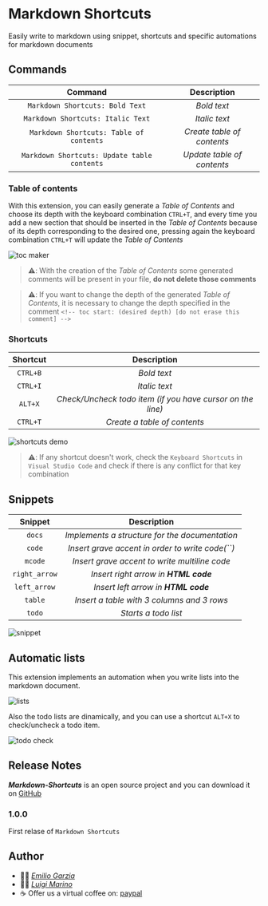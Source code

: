 # Markdown Shortcuts

Easily write to markdown using snippet, shortcuts and specific automations for markdown documents

## Commands

| Command | Description |
|:-:|:-:|
| `Markdown Shortcuts: Bold Text` | *Bold text* |
| `Markdown Shortcuts: Italic Text` | *Italic text* |
| `Markdown Shortcuts: Table of contents` | *Create table of contents* |
| `Markdown Shortcuts: Update table contents` | *Update table of contents* |

### Table of contents

With this extension, you can easily generate a *Table of Contents* and choose its depth with the keyboard combination `CTRL+T`, and every time you add a new section that should be inserted in the *Table of Contents* because of its depth corresponding to the desired one, pressing again the keyboard combination `CTRL+T` will update the *Table of Contents*

![toc maker](https://github.com/EmilioGarzia/Markdown-Shortcuts/blob/master/images/toc_maker.gif?raw=true)

> ⚠️: With the creation of the *Table of Contents* some generated comments will be present in your file, **do not delete those comments**

> ⚠️: If you want to change the depth of the generated *Table of Contents*, it is necessary to change the depth specified in the comment `<!-- toc start: (desired depth) [do not erase this comment] -->`

### Shortcuts 

| Shortcut | Description |
|:-:|:-:|
| `CTRL+B` | *Bold text* |
| `CTRL+I` | *Italic text* |
| `ALT+X` | *Check/Uncheck todo item (if you have cursor on the line)* |
| `CTRL+T` | *Create a table of contents* |

![shortcuts demo](https://github.com/EmilioGarzia/Markdown-Shortcuts/blob/master/images/bold_italic.gif?raw=true)

> ⚠️: If any shortcut doesn't work, check the `Keyboard Shortcuts` in `Visual Studio Code` and check if there is any conflict for that key combination

## Snippets 

| Snippet | Description |
|:-:|:-:|
| `docs` | *Implements a structure for the documentation* |
| `code` | *Insert grave accent in order to write code(``)* |
| `mcode` | *Insert grave accent to write multiline code* |
| `right_arrow` | *Insert right arrow in **HTML code*** |
| `left_arrow` | *Insert left arrow in **HTML code*** |
| `table` | *Insert a table with 3 columns and 3 rows* |
| `todo` | *Starts a todo list* |

![snippet](https://github.com/EmilioGarzia/Markdown-Shortcuts/blob/master/images/snippet.gif?raw=true)

## Automatic lists

This extension implements an automation when you write lists into the markdown document.

![lists](https://github.com/EmilioGarzia/Markdown-Shortcuts/blob/master/images/list.gif?raw=true)

Also the todo lists are dinamically, and you can use a shortcut `ALT+X` to check/uncheck a todo item.

![todo check](https://github.com/EmilioGarzia/Markdown-Shortcuts/blob/master/images/todo.gif?raw=true)

## Release Notes

***Markdown-Shortcuts*** is an open source project and you can download it on [GitHub](https://github.com/EmilioGarzia/Markdown-Shortcuts)

### 1.0.0

First relase of `Markdown Shortcuts`

## Author

- 🧑‍💻 [*Emilio Garzia*](https://github.com/EmilioGarzia)
- 🧑‍💻 [*Luigi Marino*](https://github.com/luigimarino01)
- ☕ Offer us a virtual coffee on: [paypal](link.paypal)